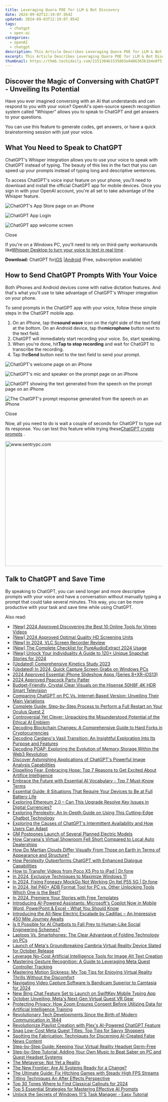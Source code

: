 ```yaml
---
title: Leveraging Quora POE for LLM & Bot Discovery
date: 2024-09-02T12:19:07.954Z
updated: 2024-09-03T12:19:07.954Z
tags:
  - chatgpt
  - open-ai
categories:
  - openAI
  - chatgpt
description: This Article Describes Leveraging Quora POE for LLM & Bot Discovery
excerpt: This Article Describes Leveraging Quora POE for LLM & Bot Discovery
thumbnail: https://thmb.techidaily.com/2151304b15358b5e0486365b1b4e0f5fc2185a4452deb2b08eaf2b9d1e47c0a1.jpg
---
```


## Discover the Magic of Conversing with ChatGPT - Unveiling Its Potential

 Have you ever imagined conversing with an AI that understands and can respond to you with your voice? OpenAI's open-source speech recognition system called "Whisper" allows you to speak to ChatGPT and get answers to your questions.

 You can use this feature to generate codes, get answers, or have a quick brainstorming session with just your voice.

## What You Need to Speak to ChatGPT

 ChatGPT's Whisper integration allows you to use your voice to speak with ChatGPT instead of typing. The beauty of this lies in the fact that you can speed up your prompts instead of typing long and descriptive sentences.

 To access ChatGPT's voice input feature on your phone, you'll need to download and install the official ChatGPT app for mobile devices. Once you sign in with your OpenAI account, you're all set to take advantage of the Whisper feature.

![ChatGPT's App Store page on an iPhone](https://static1.makeuseofimages.com/wordpress/wp-content/uploads/2023/08/chatgpt-s-app-store-page-on-an-iphone.jpg)

![ChatGPT App Login](https://static1.makeuseofimages.com/wordpress/wp-content/uploads/2023/05/chatgpt-app-login.jpg)

![ChatGPT app welcome screen](https://static1.makeuseofimages.com/wordpress/wp-content/uploads/2023/05/chatgpt-app-welcome-screen.jpg)

Close

 If you're on a Windows PC, you'll need to rely on third-party workarounds like[Whisper Desktop to turn your voice to text in real time](https://www.makeuseof.com/windows-whisper-desktop-guide/) .

**Download:** ChatGPT for[iOS](http://apps.apple.com/app/openai-chatgpt/id6448311069) |[Android](https://www.anrdoezrs.net/links/7251228/type/dlg/sid/UUmuoUeUpU2029654/https://play.google.com/store/apps/details?id=com.openai.chatgpt&hl=en&gl=US) (Free, subscription available)

## How to Send ChatGPT Prompts With Your Voice

 Both iPhones and Android devices come with native dictation features. And that's what you'll use to take advantage of ChatGPT's Whisper integration on your phone.

 To send prompts in the ChatGPT app with your voice, follow these simple steps in the ChatGPT mobile app.

1. On an iPhone, tap the**sound wave** icon on the right side of the text field at the bottom. On an Android device, tap the**microphone** button next to the text field.
2. ChatGPT will immediately start recording your voice. So, start speaking.
3. When you're done, hit**Tap to stop recording** and wait for ChatGPT to transcribe the recording.
4. Tap the**Send** button next to the text field to send your prompt.

![ChatGPT's welcome page on an iPhone](https://static1.makeuseofimages.com/wordpress/wp-content/uploads/2023/09/img_4309.jpg)

![ChatGPT's mic and speaker on the prompt page on an iPhone](https://static1.makeuseofimages.com/wordpress/wp-content/uploads/2023/09/img_4311.jpg)

![ChatGPT showing the text generated from the speech on the prompt page on an iPhone](https://static1.makeuseofimages.com/wordpress/wp-content/uploads/2023/09/img_4313.jpg)

![The ChatGPT's prompt response generated from the speech on an iPhone](https://static1.makeuseofimages.com/wordpress/wp-content/uploads/2023/09/img_4314.jpg)

Close

 Now, all you need to do is wait a couple of seconds for ChatGPT to type out its response. You can test this feature while trying these[ChatGPT crypto prompts](https://www.makeuseof.com/the-best-chatgpt-crypto-prompts/) .

<!-- affiliate ads begin -->
<a href="https://sentrypc.7eer.net/c/5597632/398453/3022" target="_top" id="398453"><img src="//a.impactradius-go.com/display-ad/3022-398453" border="0" alt="www.sentrypc.com" width="580" height="400"/></a><img height="0" width="0" src="https://sentrypc.7eer.net/i/5597632/398453/3022" style="position:absolute;visibility:hidden;" border="0" />
<!-- affiliate ads end -->
## Talk to ChatGPT and Save Time

 By speaking to ChatGPT, you can send longer and more descriptive prompts with your voice and have a conversation without manually typing a prompt that could take several minutes. This way, you can be more productive with your task and save time while using ChatGPT.


<ins class="adsbygoogle"
     style="display:block"
     data-ad-format="autorelaxed"
     data-ad-client="ca-pub-7571918770474297"
     data-ad-slot="1223367746"></ins>



<ins class="adsbygoogle"
     style="display:block"
     data-ad-client="ca-pub-7571918770474297"
     data-ad-slot="8358498916"
     data-ad-format="auto"
     data-full-width-responsive="true"></ins>

<span class="atpl-alsoreadstyle">Also read:</span>
<div><ul>
<li><a href="https://vimeo-videos.techidaily.com/new-2024-approved-discovering-the-best-10-online-tools-for-vimeo-videos/"><u>[New] 2024 Approved  Discovering the Best  10 Online Tools for Vimeo Videos</u></a></li>
<li><a href="https://desktop-recording.techidaily.com/new-2024-approved-optimal-quality-hd-screening-units/"><u>[New] 2024 Approved  Optimal Quality HD Screening Units</u></a></li>
<li><a href="https://desktop-recording.techidaily.com/new-in-2024-vlc-screen-recorder-review/"><u>[New] In 2024, VLC Screen Recorder Review</u></a></li>
<li><a href="https://some-guidance.techidaily.com/new-the-complete-checklist-for-pureaudioextract-2024-usage/"><u>[New] The Complete Checklist for PureAudioExtract 2024 Usage</u></a></li>
<li><a href="https://snapchat-videos.techidaily.com/new-unlock-your-individuality-a-guide-to-120plus-unique-snapchat-stories-for-2024/"><u>[New] Unlock Your Individuality  A Guide to 120+ Unique Snapchat Stories for 2024</u></a></li>
<li><a href="https://extra-information.techidaily.com/updated-comprehensive-kinetics-study-2023/"><u>[Updated] Comprehensive Kinetics Study 2023</u></a></li>
<li><a href="https://on-screen-recording.techidaily.com/updated-in-2024-quick-capture-screen-grabs-on-windows-pcs/"><u>[Updated] In 2024, Quick Capture  Screen Grabs on Windows PCs</u></a></li>
<li><a href="https://article-files.techidaily.com/2024-approved-essential-iphone-slideshow-apps-series-8plusxr-ios13/"><u>2024 Approved  Essential iPhone Slideshow Apps (Series 8+XR-iOS13)</u></a></li>
<li><a href="https://extra-guidance.techidaily.com/2024-approved-peacock-party-patter/"><u>2024 Approved  Peacock Party Patter</u></a></li>
<li><a href="https://buynow-info.techidaily.com/budget-friendly-crystal-clear-visuals-on-the-hisense-50h8f-4k-hdr-smart-television/"><u>Budget-Friendly, Crystal Clear Visuals on the Hisense 50H8F 4K HDR Smart Television</u></a></li>
<li><a href="https://tech-haven.techidaily.com/comparing-chatgpt-on-pc-vs-internet-based-version-unveiling-their-main-variations/"><u>Comparing ChatGPT on PC Vs. Internet-Based Version: Unveiling Their Main Variations</u></a></li>
<li><a href="https://tech-haven.techidaily.com/complete-guide-step-by-step-process-to-perform-a-full-restart-on-your-oculus-quest-2/"><u>Complete Guide: Step-by-Step Process to Perform a Full Restart on Your Oculus Quest 2</u></a></li>
<li><a href="https://tech-haven.techidaily.com/controversial-yet-clever-unpacking-the-misunderstood-potential-of-the-ethical-ai-emblem/"><u>Controversial Yet Clever: Unpacking the Misunderstood Potential of the Ethical AI Emblem</u></a></li>
<li><a href="https://tech-haven.techidaily.com/decoding-blockchain-changes-a-comprehensive-guide-to-hard-forks-in-cryptocurrencies/"><u>Decoding Blockchain Changes: A Comprehensive Guide to Hard Forks in Cryptocurrencies</u></a></li>
<li><a href="https://tech-haven.techidaily.com/decoding-cardanos-vasil-transition-an-insightful-exploration-into-its-purpose-and-features/"><u>Decoding Cardano's Vasil Transition: An Insightful Exploration Into Its Purpose and Features</u></a></li>
<li><a href="https://tech-haven.techidaily.com/decoding-poap-exploring-the-evolution-of-memory-storage-within-the-web3-revolution/"><u>Decoding POAP: Exploring the Evolution of Memory Storage Within the Web3 Revolution</u></a></li>
<li><a href="https://tech-haven.techidaily.com/discover-astonishing-applications-of-chatgpts-powerful-image-analysis-capabilities/"><u>Discover Astonishing Applications of ChatGPT's Powerful Image Analysis Capabilities</u></a></li>
<li><a href="https://tech-haven.techidaily.com/dispelling-fear-embracing-hope-top-7-reasons-to-get-excited-about-artifice-intelligence/"><u>Dispelling Fear, Embracing Hope: Top 7 Reasons to Get Excited About Artifice Intelligence</u></a></li>
<li><a href="https://tech-haven.techidaily.com/embrace-the-future-with-essential-ai-vocabulary-top-7-must-know-terms/"><u>Embrace the Future with Essential AI Vocabulary - Top 7 Must-Know Terms</u></a></li>
<li><a href="https://tech-haven.techidaily.com/essential-guide-8-situations-that-require-your-devices-to-be-at-full-battery-life/"><u>Essential Guide: 8 Situations That Require Your Devices to Be at Full Battery Life</u></a></li>
<li><a href="https://tech-haven.techidaily.com/exploring-ethereum-20-can-this-upgrade-resolve-key-issues-in-digital-currencies/"><u>Exploring Ethereum 2.0 – Can This Upgrade Resolve Key Issues in Digital Currencies?</u></a></li>
<li><a href="https://tech-haven.techidaily.com/exploring-perplexity-an-in-depth-guide-on-using-this-cutting-edge-chatbot-technology/"><u>Exploring Perplexity: An In-Depth Guide on Using This Cutting-Edge Chatbot Technology</u></a></li>
<li><a href="https://tech-haven.techidaily.com/exploring-the-causes-of-chatgpts-intermittent-availability-and-how-users-can-adapt/"><u>Exploring the Causes of ChatGPT's Intermittent Availability and How Users Can Adapt</u></a></li>
<li><a href="https://tech-haven.techidaily.com/gm-postpones-launch-of-several-planned-electric-models/"><u>GM Postpones Launch of Several Planned Electric Models</u></a></li>
<li><a href="https://tech-haven.techidaily.com/how-carvanas-virtual-showroom-fell-short-compared-to-local-auto-dealerships/"><u>How Carvana's Virtual Showroom Fell Short Compared to Local Auto Dealerships</u></a></li>
<li><a href="https://tech-haven.techidaily.com/how-do-martian-clouds-differ-visually-from-those-on-earth-in-terms-of-appearance-and-structure/"><u>How Do Martian Clouds Differ Visually From Those on Earth in Terms of Appearance and Structure?</u></a></li>
<li><a href="https://tech-haven.techidaily.com/how-perplexity-outperforms-chatgpt-with-enhanced-dialogue-capabilities/"><u>How Perplexity Outperforms ChatGPT with Enhanced Dialogue Capabilities</u></a></li>
<li><a href="https://android-transfer.techidaily.com/how-to-transfer-videos-from-poco-x5-pro-to-ipad-drfone-by-drfone-transfer-from-android-transfer-from-android/"><u>How to Transfer Videos from Poco X5 Pro to iPad | Dr.fone</u></a></li>
<li><a href="https://some-knowledge.techidaily.com/in-2024-exclusive-techniques-to-maximize-windows-11/"><u>In 2024, Exclusive Techniques to Maximize Windows 11</u></a></li>
<li><a href="https://review-topics.techidaily.com/in-2024-fixing-foneazy-mockgo-not-working-on-itel-p55-5g-drfone-by-drfone-virtual-android/"><u>In 2024, Fixing Foneazy MockGo Not Working On Itel P55 5G | Dr.fone</u></a></li>
<li><a href="https://bypass-frp.techidaily.com/in-2024-itel-p40plus-adb-format-tool-for-pc-vs-other-unlocking-tools-which-one-is-the-best-by-drfone-android/"><u>In 2024, Itel P40+ ADB Format Tool for PC vs. Other Unlocking Tools Which One is the Best?</u></a></li>
<li><a href="https://extra-skills.techidaily.com/in-2024-premiere-your-stories-with-free-templates/"><u>In 2024, Premiere Your Stories with Free Templates</u></a></li>
<li><a href="https://tech-haven.techidaily.com/introducing-ai-powered-assistants-microsofts-copilot-now-in-mobile-word-powerpoint-and-excel-what-you-should-know/"><u>Introducing AI-Powered Assistants: Microsoft's Copilot Now in Mobile Word, PowerPoint & Excel - What You Should Know</u></a></li>
<li><a href="https://tech-haven.techidaily.com/introducing-the-all-new-electric-escalade-by-cadillac-an-impressive-450-mile-journey-awaits/"><u>Introducing the All-New Electric Escalade by Cadillac – An Impressive 450 Mile Journey Awaits</u></a></li>
<li><a href="https://tech-haven.techidaily.com/is-it-possible-for-ai-chatbots-to-fall-prey-to-human-like-social-engineering-schemes/"><u>Is It Possible for AI Chatbots to Fall Prey to Human-Like Social Engineering Schemes?</u></a></li>
<li><a href="https://tech-haven.techidaily.com/laptops-vs-smartphones-the-clear-advantage-of-folding-technology-on-pcs/"><u>Laptops Vs. Smartphones: The Clear Advantage of Folding Technology on PCs</u></a></li>
<li><a href="https://tech-haven.techidaily.com/launch-of-metas-groundbreaking-cambria-virtual-reality-device-slated-for-october-release/"><u>Launch of Meta's Groundbreaking Cambria Virtual Reality Device Slated for October Release</u></a></li>
<li><a href="https://tech-haven.techidaily.com/leverage-no-cost-artificial-intelligence-tools-for-image-alt-text-creation/"><u>Leverage No-Cost Artificial Intelligence Tools for Image Alt Text Creation</u></a></li>
<li><a href="https://tech-haven.techidaily.com/mastering-gesture-recognition-a-guide-to-leveraging-meta-quest-controller-tracking/"><u>Mastering Gesture Recognition: A Guide to Leveraging Meta Quest Controller Tracking</u></a></li>
<li><a href="https://tech-haven.techidaily.com/mastering-motion-sickness-my-top-tips-for-enjoying-virtual-reality-thrills-without-the-discomfort/"><u>Mastering Motion Sickness: My Top Tips for Enjoying Virtual Reality Thrills Without the Discomfort</u></a></li>
<li><a href="https://screen-sharing-recording.techidaily.com/navigating-video-capture-software-is-bandicam-superior-to-camtasia-for-2024/"><u>Navigating Video Capture Software  Is Bandicam Superior to Camtasia for 2024</u></a></li>
<li><a href="https://tech-haven.techidaily.com/new-bing-chat-feature-set-to-launch-on-swiftkey-mobile-typing-app/"><u>New Bing Chat Feature Set to Launch on SwiftKey Mobile Typing App</u></a></li>
<li><a href="https://tech-haven.techidaily.com/october-unveiling-metas-next-gen-virtual-quest-vr-gear/"><u>October Unveiling: Meta's Next-Gen Virtual Quest VR Gear</u></a></li>
<li><a href="https://tech-haven.techidaily.com/protecting-privacy-how-zoom-ensures-consent-before-utilizing-data-for-artificial-intelligence-training/"><u>Protecting Privacy: How Zoom Ensures Consent Before Utilizing Data for Artificial Intelligence Training</u></a></li>
<li><a href="https://tech-recovery.techidaily.com/revolutionary-tech-developments-since-the-birth-of-modern-communication-in-1844/"><u>Revolutionary Tech Developments Since the Birth of Modern Communication in 1844</u></a></li>
<li><a href="https://tech-haven.techidaily.com/revolutionize-playlist-creation-with-plexs-ai-powered-chatgpt-feature/"><u>Revolutionize Playlist Creation with Plex's AI-Powered ChatGPT Feature</u></a></li>
<li><a href="https://tech-haven.techidaily.com/snag-low-cost-meta-quest-titles-top-tips-for-savvy-shoppers/"><u>Snag Low-Cost Meta Quest Titles: Top Tips for Savvy Shoppers</u></a></li>
<li><a href="https://tech-haven.techidaily.com/spotting-the-fabrication-techniques-for-discerning-ai-created-false-news-content/"><u>Spotting the Fabrication: Techniques for Discerning AI-Created False News Content</u></a></li>
<li><a href="https://tech-haven.techidaily.com/step-by-step-guide-keeping-your-virtual-reality-headset-germ-free/"><u>Step-by-Step Guide: Keeping Your Virtual Reality Headset Germ-Free</u></a></li>
<li><a href="https://tech-haven.techidaily.com/step-by-step-tutorial-adding-your-own-music-to-beat-saber-on-pc-and-quest-headset-systems/"><u>Step-by-Step Tutorial: Adding Your Own Music to Beat Saber on PC and Quest Headset Systems</u></a></li>
<li><a href="https://tech-haven.techidaily.com/the-metaverse-not-yet-a-reality/"><u>The Metaverse: Not Yet a Reality</u></a></li>
<li><a href="https://tech-savvy.techidaily.com/the-new-frontier-are-ai-systems-ready-for-a-change/"><u>The New Frontier: Are AI Systems Ready for a Change?</u></a></li>
<li><a href="https://win-answers.techidaily.com/the-ultimate-guide-fix-hitching-games-with-steady-high-fps-streams/"><u>The Ultimate Guide: Fix Hitching Games with Steady High FPS Streams</u></a></li>
<li><a href="https://extra-resources.techidaily.com/titling-techniques-an-after-effects-perspective/"><u>Titling Techniques  An After Effects Perspective</u></a></li>
<li><a href="https://some-skills.techidaily.com/top-30-tones-where-to-find-classical-callouts-for-2024/"><u>Top 30 Tones  Where to Find Classical Callouts for 2024</u></a></li>
<li><a href="https://tech-haven.techidaily.com/top-5-essential-strategies-for-mastering-effective-ai-prompts/"><u>Top 5 Essential Strategies for Mastering Effective AI Prompts</u></a></li>
<li><a href="https://tech-hub.techidaily.com/unlock-the-secrets-of-windows-11s-task-manager-easy-tutorial/"><u>Unlock the Secrets of Windows 11'S Task Manager - Easy Tutorial</u></a></li>
</ul></div>
